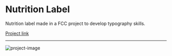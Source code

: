 # Nutrition Label
Nutrition label made in a FCC project to develop typography skills.

[Project link](https://tipography-nutrition-label-fcc.vercel.app/)

***

![project-image](https://github.com/castroalves-gabi/tipography-nutrition-label-fcc/assets/117552601/ccf4860b-133c-40b7-9bff-2ab6d9f566d7)
